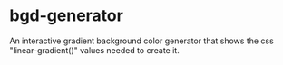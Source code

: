 # bgd-generator

An interactive gradient background color generator that shows the css "linear-gradient()" values needed to create it.
